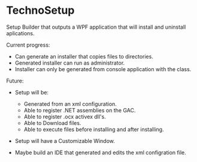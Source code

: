 # TechnoSetup
Setup Builder that outputs a WPF application that will install and uninstall aplications.

Current progress:
- Can generate an installer that copies files to directories.
- Generated installer can run as administrator.
- Installer can only be generated from console application with the class.

Future:
  - Setup will be:
    - Generated from an xml configuration.
    - Able to register .NET assemblies on the GAC.
    - Able to register .ocx activex dll's.
    - Able to Download files.
    - Able to execute files before installing and after installing.

- Setup will have a Customizable Window.
- Maybe build an IDE that generated and edits the xml configration file.


